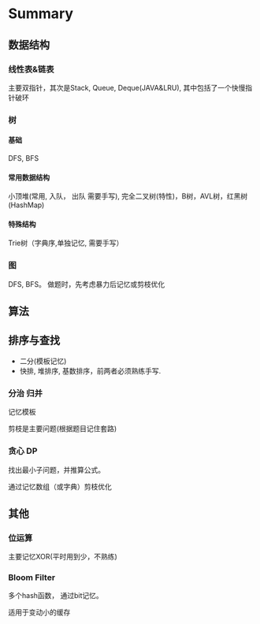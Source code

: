 Summary
=======

## 数据结构

### 线性表&链表

主要双指针，其次是Stack, Queue, Deque(JAVA&LRU), 其中包括了一个快慢指针破环

### 树

#### 基础

DFS, BFS

#### 常用数据结构

小顶堆(常用, 入队， 出队 需要手写), 完全二叉树(特性)，B树，AVL树，红黑树(HashMap)

#### 特殊结构

Trie树（字典序,单独记忆, 需要手写）


### 图

DFS, BFS。 做题时，先考虑暴力后记忆或剪枝优化

## 算法

## 排序与查找

- 二分(模板记忆)
- 快排, 堆排序, 基数排序，前两者必须熟练手写.

### 分治 归并

记忆模板

剪枝是主要问题(根据题目记住套路)

### 贪心 DP

找出最小子问题，并推算公式。

通过记忆数组（或字典）剪枝优化

## 其他

### 位运算

主要记忆XOR(平时用到少，不熟练)

### Bloom Filter

多个hash函数， 通过bit记忆。

适用于变动小的缓存
